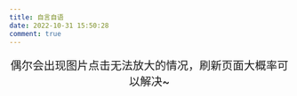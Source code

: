 ```yaml
---
title: 自言自语
date: 2022-10-31 15:50:28
comment: true
---
```


<style>
    .tk-submit:nth-of-type(1) {
        display: none;
    }
</style>

<div style="text-align: center;">
    <p style="font-size: 20px; font-weight: 500;">偶尔会出现图片点击无法放大的情况，刷新页面大概率可以解决~</p>
</div>